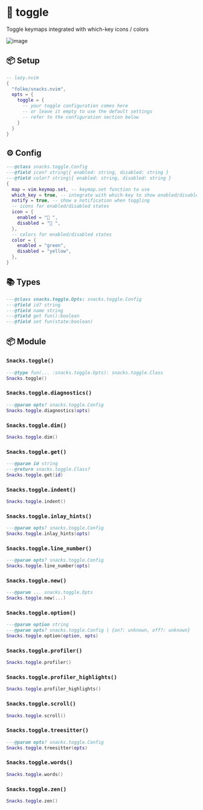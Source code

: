 # 🍿 toggle

Toggle keymaps integrated with which-key icons / colors

![image](https://github.com/user-attachments/assets/6d843acd-1ac1-44fd-b318-58b4c17de2d5)

<!-- docgen -->

## 📦 Setup

```lua
-- lazy.nvim
{
  "folke/snacks.nvim",
  opts = {
    toggle = {
      -- your toggle configuration comes here
      -- or leave it empty to use the default settings
      -- refer to the configuration section below
    }
  }
}
```

## ⚙️ Config

```lua
---@class snacks.toggle.Config
---@field icon? string|{ enabled: string, disabled: string }
---@field color? string|{ enabled: string, disabled: string }
{
  map = vim.keymap.set, -- keymap.set function to use
  which_key = true, -- integrate with which-key to show enabled/disabled icons and colors
  notify = true, -- show a notification when toggling
  -- icons for enabled/disabled states
  icon = {
    enabled = " ",
    disabled = " ",
  },
  -- colors for enabled/disabled states
  color = {
    enabled = "green",
    disabled = "yellow",
  },
}
```

## 📚 Types

```lua
---@class snacks.toggle.Opts: snacks.toggle.Config
---@field id? string
---@field name string
---@field get fun():boolean
---@field set fun(state:boolean)
```

## 📦 Module

### `Snacks.toggle()`

```lua
---@type fun(... :snacks.toggle.Opts): snacks.toggle.Class
Snacks.toggle()
```

### `Snacks.toggle.diagnostics()`

```lua
---@param opts? snacks.toggle.Config
Snacks.toggle.diagnostics(opts)
```

### `Snacks.toggle.dim()`

```lua
Snacks.toggle.dim()
```

### `Snacks.toggle.get()`

```lua
---@param id string
---@return snacks.toggle.Class?
Snacks.toggle.get(id)
```

### `Snacks.toggle.indent()`

```lua
Snacks.toggle.indent()
```

### `Snacks.toggle.inlay_hints()`

```lua
---@param opts? snacks.toggle.Config
Snacks.toggle.inlay_hints(opts)
```

### `Snacks.toggle.line_number()`

```lua
---@param opts? snacks.toggle.Config
Snacks.toggle.line_number(opts)
```

### `Snacks.toggle.new()`

```lua
---@param ... snacks.toggle.Opts
Snacks.toggle.new(...)
```

### `Snacks.toggle.option()`

```lua
---@param option string
---@param opts? snacks.toggle.Config | {on?: unknown, off?: unknown}
Snacks.toggle.option(option, opts)
```

### `Snacks.toggle.profiler()`

```lua
Snacks.toggle.profiler()
```

### `Snacks.toggle.profiler_highlights()`

```lua
Snacks.toggle.profiler_highlights()
```

### `Snacks.toggle.scroll()`

```lua
Snacks.toggle.scroll()
```

### `Snacks.toggle.treesitter()`

```lua
---@param opts? snacks.toggle.Config
Snacks.toggle.treesitter(opts)
```

### `Snacks.toggle.words()`

```lua
Snacks.toggle.words()
```

### `Snacks.toggle.zen()`

```lua
Snacks.toggle.zen()
```
